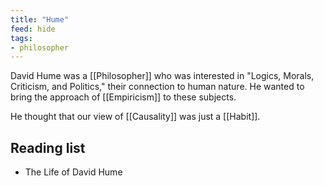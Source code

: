 ```yaml
---
title: "Hume"
feed: hide
tags:
- philosopher
---
```


David Hume was a [[Philosopher]] who was interested in "Logics, Morals, Criticism, and Politics," their connection to human nature. He wanted to bring the approach of [[Empiricism]] to these subjects.

He thought that our view of [[Causality]] was just a [[Habit]]. 

## Reading list

* The Life of David Hume